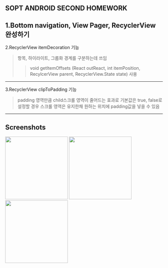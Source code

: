 ## SOPT ANDROID SECOND HOMEWORK

1.Bottom navigation, View Pager, RecyclerView 완성하기 
---
2.RecyclerView itemDecoration 기능
> 항목, 하이라이트, 그룹화 경계를 구분하는데 쓰임 
>>    void getItemOffsets (React outReact, int  itemPosition, RecylcerView parent, RecyclerView.State state) 사용
---
3.RecyclerView clipToPadding 기능
> padding 영역만큼 child스크롤 영역이 줄어드는 효과로 
> 기본값은 true, false로 설정할 경우 스크롤 영역은 유지한채
> 원하는 위치에 padding값을 넣을 수 있음 
---
Screenshots
---
<div>
<img width ="200" src ="https://user-images.githubusercontent.com/58849278/81381368-94994680-9147-11ea-857a-ae82876d394e.png">
<img width = "200" src = "https://user-images.githubusercontent.com/58849278/81382719-c90e0200-9149-11ea-99cb-aebc99d10013.png">
<img width = "200" src ="https://user-images.githubusercontent.com/58849278/81381378-97943700-9147-11ea-8c94-c4a2ac01f477.png">
</div>
